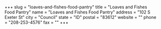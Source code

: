 +++
slug = "loaves-and-fishes-food-pantry"
title = "Loaves and Fishes Food Pantry"
name = "Loaves and Fishes Food Pantry"
address = "102 S Exeter St"
city = "Council"
state = "ID"
postal = "83612"
website = ""
phone = "208-253-4576"
fax = ""
+++
